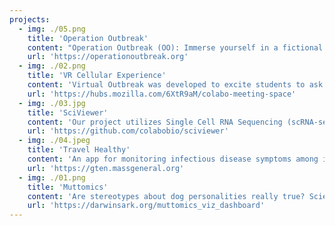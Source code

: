 ```yaml
---
projects:
  - img: ./05.png
    title: 'Operation Outbreak'
    content: "Operation Outbreak (OO): Immerse yourself in a fictional epidemic, where a Bluetooth-transmitted pathogen spreads across smartphones.  Take on real-world roles — government official, biomedical researcher, banker, healthcare worker, and more — as you battle the outbreak, gaining hands-on knowledge of society's response in a unique learning experience"
    url: 'https://operationoutbreak.org'
  - img: ./02.png
    title: 'VR Cellular Experience'
    content: 'Virtual Outbreak was developed to excite students to ask questions and interact in ways you can only experience in a virtual 3D space/environment. Make that space tie directly to what is being taught and let the space itself be an extension of the classroom subject matter and curriculum. By placing students and other participants into, in this first example, a cell with surrounding cellular structures Colubri can encourage people to engage with the environment around them in a way that reinforces the subject matter being taught.'
    url: 'https://hubs.mozilla.com/6XtR9aM/colabo-meeting-space'
  - img: ./03.jpg
    title: 'SciViewer'
    content: 'Our project utilizes Single Cell RNA Sequencing (scRNA-seq), a cost-effective and high-throughput method, to analyze gene expression across individual cells. This technology enables us to investigate diverse biological questions such as cell type identification, cellular heterogeneity, and gene expression variability. With scRNA-seq datasets growing in size and new experimental techniques emerging rapidly, our research aims to leverage these advancements for deeper insights into complex biological systems.'
    url: 'https://github.com/colabobio/sciviewer'
  - img: ./04.jpeg
    title: 'Travel Healthy'
    content: 'An app for monitoring infectious disease symptoms among international travelers (and more). The goal of this study is simply to map symptoms of U.S. travelers as they visit other countries, and collect samples (nasal swab, stool, blood) when they return. The really ambitious goal is to integrate the data from the app with other sources (e.g.: molecular testing) to create an outbreak forecasting system based on travel patterns.'
    url: 'https://gten.massgeneral.org'
  - img: ./01.png
    title: 'Muttomics'
    content: 'Are stereotypes about dog personalities really true? Scientists from the Darwin’s Dogs project at Harvard, Broad Institute have found, looking at the dogs’ behavior survey data, that variation within each breed is very broad and so those behavioral stereotypes are far less pronounced than people typically think. Muttomics was developed as a visualization tool to describe the statistical linkage between dog breeds and their behaviors and physical traits in a more visual way. Users can explore the probability of matching a dog breed with particular behavior features or physical traits they may be interested in.'
    url: 'https://darwinsark.org/muttomics_viz_dashboard'
---
```

